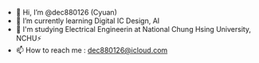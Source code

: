 - 👋 Hi, I’m @dec880126 (Cyuan)
- 🌱 I’m currently learning Digital IC Design, AI
- 🏫 I'm studying Electrical Engineerin at National Chung Hsing University, NCHU⚡️
- 📫 How to reach me : <dec880126@icloud.com>

<!---
dec880126/dec880126 is a ✨ special ✨ repository because its `README.md` (this file) appears on your GitHub profile.
You can click the Preview link to take a look at your changes.
--->

